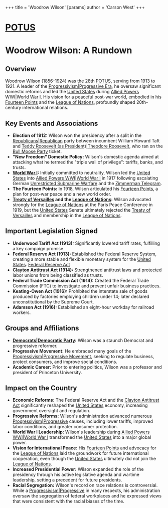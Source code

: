 +++
 title = 'Woodrow Wilson'
[params]
	author = 'Carson West'
+++
# [POTUS](./../potus/)
# Woodrow Wilson: A Rundown

## Overview
Woodrow Wilson (1856-1924) was the 28th [POTUS](./../potus/), serving from 1913 to 1921. A leader of the [Progressivism|Progressive Era](./../progressivism|progressive-era/), he oversaw significant domestic reforms and led the [United States](./../united-states/) during [Allied Powers WWI|World War I](./../allied-powers-wwi|world-war-i/). His vision for a peaceful post-war world, embodied in his [Fourteen Points](./../fourteen-points/) and the [League of Nations](./../league-of-nations/), profoundly shaped 20th-century international relations.

## Key Events and Associations

*   **Election of 1912:** Wilson won the presidency after a split in the [Republicans|Republican](./../republicans|republican/) party between incumbent William Howard Taft and [Teddy Roosevelt (as President)|Theodore Roosevelt](./../teddy-roosevelt-(as-president)|theodore-roosevelt/), who ran on the [Bull Moose Party](./../bull-moose-party/) ticket.
*   **"New Freedom" Domestic Policy:** Wilson's domestic agenda aimed at attacking what he termed the "triple wall of privilege": tariffs, banks, and trusts.
*   **[World War I](./../world-war-i/):** Initially committed to neutrality, Wilson led the [United States](./../united-states/) into [Allied Powers WWI|World War I](./../allied-powers-wwi|world-war-i/) in 1917 following escalating German [Unrestricted Submarine Warfare](./../unrestricted-submarine-warfare/) and the [Zimmerman Telegram](./../zimmerman-telegram/).
*   **The Fourteen Points:** In 1918, Wilson articulated his [Fourteen Points](./../fourteen-points/), a plan for post-war peace and a new world order.
*   **[Treaty of Versailles](./../treaty-of-versailles/) and the [League of Nations](./../league-of-nations/):** Wilson advocated strongly for the [League of Nations](./../league-of-nations/) at the Paris Peace Conference in 1919, but the [United States](./../united-states/) Senate ultimately rejected the [Treaty of Versailles](./../treaty-of-versailles/) and membership in the [League of Nations](./../league-of-nations/).

## Important Legislation Signed

*   **Underwood Tariff Act (1913):** Significantly lowered tariff rates, fulfilling a key campaign promise.
*   **Federal Reserve Act (1913):** Established the Federal Reserve System, creating a more stable and flexible monetary system for the [United States](./../united-states/). [Federal Reserve Act](./../federal-reserve-act/)
*   **[Clayton Antitrust Act](./../clayton-antitrust-act/) (1914):** Strengthened antitrust laws and protected labor unions from being classified as trusts.
*   **Federal Trade Commission Act (1914):** Created the Federal Trade Commission (FTC) to investigate and prevent unfair business practices.
*   **Keating-Owen Act (1916):** Prohibited the interstate sale of goods produced by factories employing children under 14; later declared unconstitutional by the Supreme Court.
*   **Adamson Act (1916):** Established an eight-hour workday for railroad workers.

## Groups and Affiliations

*   **[Democrats|Democratic Party](./../democrats|democratic-party/):** Wilson was a staunch Democrat and progressive reformer.
*   **Progressive Movement:** He embraced many goals of the [Progressivism|Progressive Movement](./../progressivism|progressive-movement/), seeking to regulate business, protect consumers, and improve social conditions.
*   **Academic Career:** Prior to entering politics, Wilson was a professor and president of Princeton University.

## Impact on the Country

*   **Economic Reforms:** The Federal Reserve Act and the [Clayton Antitrust Act](./../clayton-antitrust-act/) significantly reshaped the [United States](./../united-states/) economy, increasing government oversight and regulation.
*   **Progressive Reforms:** Wilson's administration advanced numerous [Progressivism|Progressive](./../progressivism|progressive/) causes, including lower tariffs, improved labor conditions, and greater consumer protection.
*   **World War I Leadership:** Wilson's leadership during [Allied Powers WWI|World War I](./../allied-powers-wwi|world-war-i/) transformed the [United States](./../united-states/) into a major global power.
*   **Vision for International Peace:** His [Fourteen Points](./../fourteen-points/) and advocacy for the [League of Nations](./../league-of-nations/) laid the groundwork for future international cooperation, even though the [United States](./../united-states/) ultimately did not join the [League of Nations](./../league-of-nations/).
*   **Increased Presidential Power:** Wilson expanded the role of the presidency through his active legislative agenda and wartime leadership, setting a precedent for future presidents.
*   **Racial Segregation:** Wilson's record on race relations is controversial. While a [Progressivism|Progressive](./../progressivism|progressive/) in many respects, his administration oversaw the segregation of federal workplaces and he expressed views that were consistent with the racial biases of the time.
